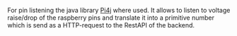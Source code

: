 For pin listening the java library [Pi4j](https://pi4j.com/1.2/index.html) where used. 
It allows to listen to voltage raise/drop of the raspberry pins and translate it into a primitive number which 
is send as a HTTP-request to the RestAPI of the backend. 

